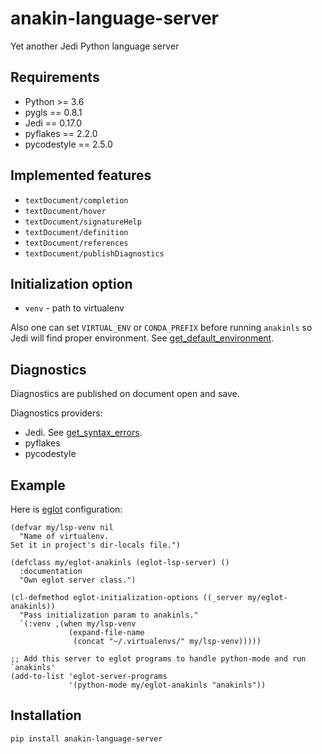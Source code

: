 # anakin-language-server
Yet another Jedi Python language server

## Requirements

- Python >= 3.6
- pygls == 0.8.1
- Jedi == 0.17.0
- pyflakes == 2.2.0
- pycodestyle == 2.5.0

## Implemented features

- `textDocument/completion`
- `textDocument/hover`
- `textDocument/signatureHelp`
- `textDocument/definition`
- `textDocument/references`
- `textDocument/publishDiagnostics`

## Initialization option

- `venv` - path to virtualenv

Also one can set `VIRTUAL_ENV` or `CONDA_PREFIX` before running `anakinls` so Jedi will find proper environment. See [get\_default\_environment](https://jedi.readthedocs.io/en/latest/docs/api.html#jedi.get_default_environment).


## Diagnostics

Diagnostics are published on document open and save.

Diagnostics providers:

- Jedi. See [get\_syntax\_errors](https://jedi.readthedocs.io/en/latest/docs/api.html#jedi.Script.get_syntax_errors).
- pyflakes
- pycodestyle

## Example

Here is [eglot](https://github.com/joaotavora/eglot) configuration:

```elisp
(defvar my/lsp-venv nil
  "Name of virtualenv.
Set it in project's dir-locals file.")

(defclass my/eglot-anakinls (eglot-lsp-server) ()
  :documentation
  "Own eglot server class.")

(cl-defmethod eglot-initialization-options ((_server my/eglot-anakinls))
  "Pass initialization param to anakinls."
  `(:venv ,(when my/lsp-venv
             (expand-file-name
              (concat "~/.virtualenvs/" my/lsp-venv)))))

;; Add this server to eglot programs to handle python-mode and run `anakinls'
(add-to-list 'eglot-server-programs
             '(python-mode my/eglot-anakinls "anakinls"))
```

## Installation

```
pip install anakin-language-server
```
